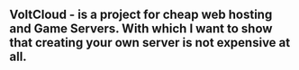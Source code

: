 ## VoltCloud - is a project for cheap web hosting and Game Servers. With which I want to show that creating your own server is not expensive at all.
